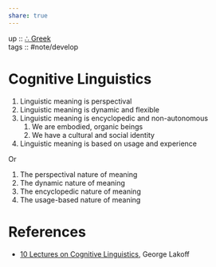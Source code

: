 ```yaml
---  
share: true  
---  
```

up :: [∴ Greek](./%E2%88%B4-Greek.md)  
tags :: #note/develop   
  
# Cognitive Linguistics  
  
1. Linguistic meaning is perspectival  
2. Linguistic meaning is dynamic and flexible  
3. Linguistic meaning is encyclopedic and non-autonomous  
	1. We are embodied, organic beings   
	2. We have a cultural and social identity   
4. Linguistic meaning is based on usage and experience   
  
Or  
  
1. The perspectival nature of meaning  
2. The dynamic nature of meaning  
3. The encyclopedic nature of meaning  
4. The usage-based nature of meaning   
  
  
# References  
- [10 Lectures on Cognitive Linguistics](https://www.youtube.com/watch?v=umF-jv3AQtY&list=PLez3PPtnpncRMUUCgnaZO2WHdEvWwpkpa), George Lakoff  

